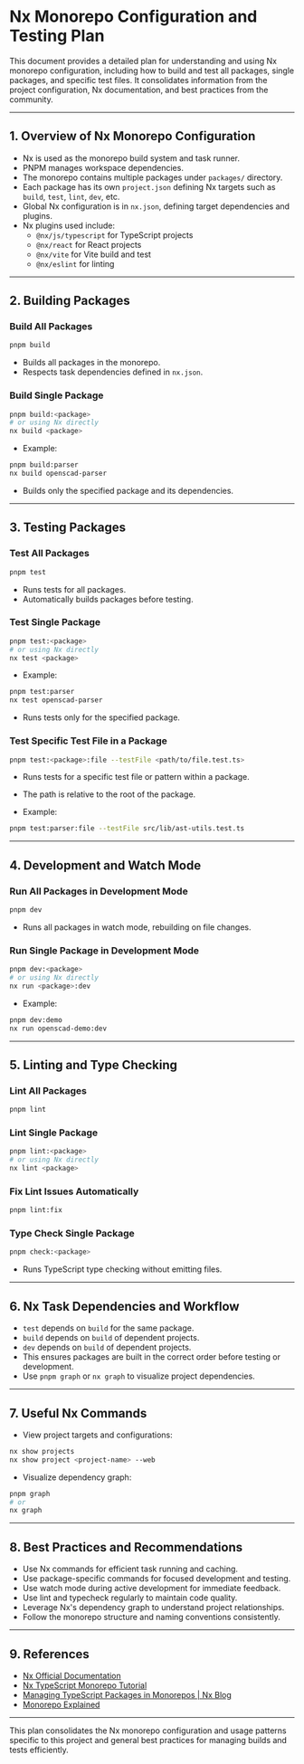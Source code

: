 # Nx Monorepo Configuration and Testing Plan

This document provides a detailed plan for understanding and using Nx monorepo configuration, including how to build and test all packages, single packages, and specific test files. It consolidates information from the project configuration, Nx documentation, and best practices from the community.

---

## 1. Overview of Nx Monorepo Configuration

- Nx is used as the monorepo build system and task runner.
- PNPM manages workspace dependencies.
- The monorepo contains multiple packages under `packages/` directory.
- Each package has its own `project.json` defining Nx targets such as `build`, `test`, `lint`, `dev`, etc.
- Global Nx configuration is in `nx.json`, defining target dependencies and plugins.
- Nx plugins used include:
  - `@nx/js/typescript` for TypeScript projects
  - `@nx/react` for React projects
  - `@nx/vite` for Vite build and test
  - `@nx/eslint` for linting

---

## 2. Building Packages

### Build All Packages

```bash
pnpm build
```

- Builds all packages in the monorepo.
- Respects task dependencies defined in `nx.json`.

### Build Single Package

```bash
pnpm build:<package>
# or using Nx directly
nx build <package>
```

- Example:

```bash
pnpm build:parser
nx build openscad-parser
```

- Builds only the specified package and its dependencies.

---

## 3. Testing Packages

### Test All Packages

```bash
pnpm test
```

- Runs tests for all packages.
- Automatically builds packages before testing.

### Test Single Package

```bash
pnpm test:<package>
# or using Nx directly
nx test <package>
```

- Example:

```bash
pnpm test:parser
nx test openscad-parser
```

- Runs tests only for the specified package.

### Test Specific Test File in a Package

```bash
pnpm test:<package>:file --testFile <path/to/file.test.ts>
```

- Runs tests for a specific test file or pattern within a package.
- The path is relative to the root of the package.

- Example:

```bash
pnpm test:parser:file --testFile src/lib/ast-utils.test.ts
```

---

## 4. Development and Watch Mode

### Run All Packages in Development Mode

```bash
pnpm dev
```

- Runs all packages in watch mode, rebuilding on file changes.

### Run Single Package in Development Mode

```bash
pnpm dev:<package>
# or using Nx directly
nx run <package>:dev
```

- Example:

```bash
pnpm dev:demo
nx run openscad-demo:dev
```

---

## 5. Linting and Type Checking

### Lint All Packages

```bash
pnpm lint
```

### Lint Single Package

```bash
pnpm lint:<package>
# or using Nx directly
nx lint <package>
```

### Fix Lint Issues Automatically

```bash
pnpm lint:fix
```

### Type Check Single Package

```bash
pnpm check:<package>
```

- Runs TypeScript type checking without emitting files.

---

## 6. Nx Task Dependencies and Workflow

- `test` depends on `build` for the same package.
- `build` depends on `build` of dependent projects.
- `dev` depends on `build` of dependent projects.
- This ensures packages are built in the correct order before testing or development.
- Use `pnpm graph` or `nx graph` to visualize project dependencies.

---

## 7. Useful Nx Commands

- View project targets and configurations:

```bash
nx show projects
nx show project <project-name> --web
```

- Visualize dependency graph:

```bash
pnpm graph
# or
nx graph
```

---

## 8. Best Practices and Recommendations

- Use Nx commands for efficient task running and caching.
- Use package-specific commands for focused development and testing.
- Use watch mode during active development for immediate feedback.
- Use lint and typecheck regularly to maintain code quality.
- Leverage Nx's dependency graph to understand project relationships.
- Follow the monorepo structure and naming conventions consistently.

---

## 9. References

- [Nx Official Documentation](https://nx.dev/)
- [Nx TypeScript Monorepo Tutorial](https://nx.dev/getting-started/tutorials/typescript-packages-tutorial)
- [Managing TypeScript Packages in Monorepos | Nx Blog](https://nx.dev/blog/managing-ts-packages-in-monorepos)
- [Monorepo Explained](https://monorepo.tools/)

---

This plan consolidates the Nx monorepo configuration and usage patterns specific to this project and general best practices for managing builds and tests efficiently.
